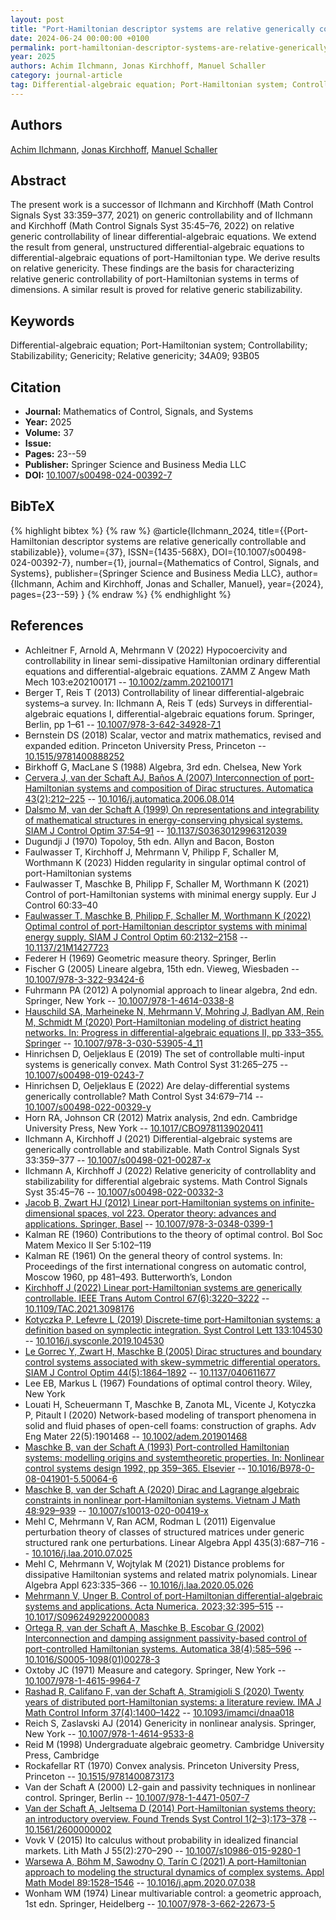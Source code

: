 ```yaml
---
layout: post
title: "Port-Hamiltonian descriptor systems are relative generically controllable and stabilizable"
date: 2024-06-24 00:00:00 +0100
permalink: port-hamiltonian-descriptor-systems-are-relative-generically-controllable-and-stabilizable
year: 2025
authors: Achim Ilchmann, Jonas Kirchhoff, Manuel Schaller
category: journal-article
tag: Differential-algebraic equation; Port-Hamiltonian system; Controllability; Stabilizability; Genericity; Relative genericity; 34A09; 93B05
---
```

 
## Authors
[Achim Ilchmann](authors/achim-ilchmann), [Jonas Kirchhoff](authors/jonas-kirchhoff), [Manuel Schaller](authors/manuel-schaller)
 
## Abstract
The present work is a successor of Ilchmann and Kirchhoff (Math Control Signals Syst 33:359–377, 2021) on generic controllability and of Ilchmann and Kirchhoff (Math Control Signals Syst 35:45–76, 2022) on relative generic controllability of linear differential-algebraic equations. We extend the result from general, unstructured differential-algebraic equations to differential-algebraic equations of port-Hamiltonian type. We derive results on relative genericity. These findings are the basis for characterizing relative generic controllability of port-Hamiltonian systems in terms of dimensions. A similar result is proved for relative generic stabilizability.
 
## Keywords
Differential-algebraic equation; Port-Hamiltonian system; Controllability; Stabilizability; Genericity; Relative genericity; 34A09; 93B05
 
## Citation
- **Journal:** Mathematics of Control, Signals, and Systems
- **Year:** 2025
- **Volume:** 37
- **Issue:** 
- **Pages:** 23--59
- **Publisher:** Springer Science and Business Media LLC
- **DOI:** [10.1007/s00498-024-00392-7](https://doi.org/10.1007/s00498-024-00392-7)
 
## BibTeX
{% highlight bibtex %}
{% raw %}
@article{Ilchmann_2024,
  title={{Port-Hamiltonian descriptor systems are relative generically controllable and stabilizable}},
  volume={37},
  ISSN={1435-568X},
  DOI={10.1007/s00498-024-00392-7},
  number={1},
  journal={Mathematics of Control, Signals, and Systems},
  publisher={Springer Science and Business Media LLC},
  author={Ilchmann, Achim and Kirchhoff, Jonas and Schaller, Manuel},
  year={2024},
  pages={23--59}
}
{% endraw %}
{% endhighlight %}
 
## References
- Achleitner F, Arnold A, Mehrmann V (2022) Hypocoercivity and controllability in linear semi-dissipative Hamiltonian ordinary differential equations and differential-algebraic equations. ZAMM Z Angew Math Mech 103:e202100171 -- [10.1002/zamm.202100171](https://doi.org/10.1002/zamm.202100171)
- Berger T, Reis T (2013) Controllability of linear differential-algebraic systems–a survey. In: Ilchmann A, Reis T (eds) Surveys in differential-algebraic equations I, differential-algebraic equations forum. Springer, Berlin, pp 1–61 -- [10.1007/978-3-642-34928-7_1](https://doi.org/10.1007/978-3-642-34928-7_1)
- Bernstein DS (2018) Scalar, vector and matrix mathematics, revised and expanded edition. Princeton University Press, Princeton -- [10.1515/9781400888252](https://doi.org/10.1515/9781400888252)
- Birkhoff G, MacLane S (1988) Algebra, 3rd edn. Chelsea, New York
- [Cervera J, van der Schaft AJ, Baños A (2007) Interconnection of port-Hamiltonian systems and composition of Dirac structures. Automatica 43(2):212–225](interconnection-of-port-hamiltonian-systems-and-composition-of-dirac-structures) -- [10.1016/j.automatica.2006.08.014](https://doi.org/10.1016/j.automatica.2006.08.014)
- [Dalsmo M, van der Schaft A (1999) On representations and integrability of mathematical structures in energy-conserving physical systems. SIAM J Control Optim 37:54–91](on-representations-and-integrability-of-mathematical-structures-in-energy-conserving-physical-systems) -- [10.1137/S0363012996312039](https://doi.org/10.1137/S0363012996312039)
- Dugundji J (1970) Topoloy, 5th edn. Allyn and Bacon, Boston
- Faulwasser T, Kirchhoff J, Mehrmann V, Philipp F, Schaller M, Worthmann K (2023) Hidden regularity in singular optimal control of port-Hamiltonian systems
- Faulwasser T, Maschke B, Philipp F, Schaller M, Worthmann K (2021) Control of port-Hamiltonian systems with minimal energy supply. Eur J Control 60:33–40
- [Faulwasser T, Maschke B, Philipp F, Schaller M, Worthmann K (2022) Optimal control of port-Hamiltonian descriptor systems with minimal energy supply. SIAM J Control Optim 60:2132–2158](optimal-control-of-port-hamiltonian-descriptor-systems-with-minimal-energy-supply) -- [10.1137/21M1427723](https://doi.org/10.1137/21M1427723)
- Federer H (1969) Geometric measure theory. Springer, Berlin
- Fischer G (2005) Lineare algebra, 15th edn. Vieweg, Wiesbaden -- [10.1007/978-3-322-93424-6](https://doi.org/10.1007/978-3-322-93424-6)
- Fuhrmann PA (2012) A polynomial approach to linear algebra, 2nd edn. Springer, New York -- [10.1007/978-1-4614-0338-8](https://doi.org/10.1007/978-1-4614-0338-8)
- [Hauschild SA, Marheineke N, Mehrmann V, Mohring J, Badlyan AM, Rein M, Schmidt M (2020) Port-Hamiltonian modeling of district heating networks. In: Progress in differential-algebraic equations II, pp 333–355. Springer](port-hamiltonian-modeling-of-district-heating-networks) -- [10.1007/978-3-030-53905-4_11](https://doi.org/10.1007/978-3-030-53905-4_11)
- Hinrichsen D, Oeljeklaus E (2019) The set of controllable multi-input systems is generically convex. Math Control Syst 31:265–275 -- [10.1007/s00498-019-0243-7](https://doi.org/10.1007/s00498-019-0243-7)
- Hinrichsen D, Oeljeklaus E (2022) Are delay-differential systems generically controllable? Math Control Syst 34:679–714 -- [10.1007/s00498-022-00329-y](https://doi.org/10.1007/s00498-022-00329-y)
- Horn RA, Johnson CR (2012) Matrix analysis, 2nd edn. Cambridge University Press, New York -- [10.1017/CBO9781139020411](https://doi.org/10.1017/CBO9781139020411)
- Ilchmann A, Kirchhoff J (2021) Differential-algebraic systems are generically controllable and stabilizable. Math Control Signals Syst 33:359–377 -- [10.1007/s00498-021-00287-x](https://doi.org/10.1007/s00498-021-00287-x)
- Ilchmann A, Kirchhoff J (2022) Relative genericity of controllablity and stabilizability for differential algebraic systems. Math Control Signals Syst 35:45–76 -- [10.1007/s00498-022-00332-3](https://doi.org/10.1007/s00498-022-00332-3)
- [Jacob B, Zwart HJ (2012) Linear port-Hamiltonian systems on infinite-dimensional spaces, vol 223. Operator theory: advances and applications. Springer, Basel](linear-port-hamiltonian-systems-on-infinite-dimensional-spaces) -- [10.1007/978-3-0348-0399-1](https://doi.org/10.1007/978-3-0348-0399-1)
- Kalman RE (1960) Contributions to the theory of optimal control. Bol Soc Matem Mexico II Ser 5:102–119
- Kalman RE (1961) On the general theory of control systems. In: Proceedings of the first international congress on automatic control, Moscow 1960, pp 481–493. Butterworth’s, London
- [Kirchhoff J (2022) Linear port-Hamiltonian systems are generically controllable. IEEE Trans Autom Control 67(6):3220–3222](linear-port-hamiltonian-systems-are-generically-controllable) -- [10.1109/TAC.2021.3098176](https://doi.org/10.1109/TAC.2021.3098176)
- [Kotyczka P, Lefevre L (2019) Discrete-time port-Hamiltonian systems: a definition based on symplectic integration. Syst Control Lett 133:104530](discrete-time-port-hamiltonian-systems-a-definition-based-on-symplectic-integration) -- [10.1016/j.sysconle.2019.104530](https://doi.org/10.1016/j.sysconle.2019.104530)
- [Le Gorrec Y, Zwart H, Maschke B (2005) Dirac structures and boundary control systems associated with skew-symmetric differential operators. SIAM J Control Optim 44(5):1864–1892](dirac-structures-and-boundary-control-systems-associated-with-skew-symmetric-differential-operators) -- [10.1137/040611677](https://doi.org/10.1137/040611677)
- Lee EB, Markus L (1967) Foundations of optimal control theory. Wiley, New York
- Louati H, Scheuermann T, Maschke B, Zanota ML, Vicente J, Kotyczka P, Pitault I (2020) Network-based modeling of transport phenomena in solid and fluid phases of open-cell foams: construction of graphs. Adv Eng Mater 22(5):1901468 -- [10.1002/adem.201901468](https://doi.org/10.1002/adem.201901468)
- [Maschke B, van der Schaft A (1993) Port-controlled Hamiltonian systems: modelling origins and systemtheoretic properties. In: Nonlinear control systems design 1992, pp 359–365. Elsevier](port-controlled-hamiltonian-systems-modelling-origins-and-systemtheoretic-properties-93) -- [10.1016/B978-0-08-041901-5.50064-6](https://doi.org/10.1016/B978-0-08-041901-5.50064-6)
- [Maschke B, van der Schaft A (2020) Dirac and Lagrange algebraic constraints in nonlinear port-Hamiltonian systems. Vietnam J Math 48:929–939](dirac-and-lagrange-algebraic-constraints-in-nonlinear-port-hamiltonian-systems) -- [10.1007/s10013-020-00419-x](https://doi.org/10.1007/s10013-020-00419-x)
- Mehl C, Mehrmann V, Ran ACM, Rodman L (2011) Eigenvalue perturbation theory of classes of structured matrices under generic structured rank one perturbations. Linear Algebra Appl 435(3):687–716 -- [10.1016/j.laa.2010.07.025](https://doi.org/10.1016/j.laa.2010.07.025)
- Mehl C, Mehrmann V, Wojtylak M (2021) Distance problems for dissipative Hamiltonian systems and related matrix polynomials. Linear Algebra Appl 623:335–366 -- [10.1016/j.laa.2020.05.026](https://doi.org/10.1016/j.laa.2020.05.026)
- [Mehrmann V, Unger B. Control of port-Hamiltonian differential-algebraic systems and applications. Acta Numerica. 2023;32:395–515](control-of-port-hamiltonian-differential-algebraic-systems-and-applications) -- [10.1017/S0962492922000083](https://doi.org/10.1017/S0962492922000083)
- [Ortega R, van der Schaft A, Maschke B, Escobar G (2002) Interconnection and damping assignment passivity-based control of port-controlled Hamiltonian systems. Automatica 38(4):585–596](interconnection-and-damping-assignment-passivity-based-control-of-port-controlled-hamiltonian-systems) -- [10.1016/S0005-1098(01)00278-3](https://doi.org/10.1016/S0005-1098(01)00278-3)
- Oxtoby JC (1971) Measure and category. Springer, New York -- [10.1007/978-1-4615-9964-7](https://doi.org/10.1007/978-1-4615-9964-7)
- [Rashad R, Califano F, van der Schaft A, Stramigioli S (2020) Twenty years of distributed port-Hamiltonian systems: a literature review. IMA J Math Control Inform 37(4):1400–1422](twenty-years-of-distributed-port-hamiltonian-systems-a-literature-review) -- [10.1093/imamci/dnaa018](https://doi.org/10.1093/imamci/dnaa018)
- Reich S, Zaslavski AJ (2014) Genericity in nonlinear analysis. Springer, New York -- [10.1007/978-1-4614-9533-8](https://doi.org/10.1007/978-1-4614-9533-8)
- Reid M (1998) Undergraduate algebraic geometry. Cambridge University Press, Cambridge
- Rockafellar RT (1970) Convex analysis. Princeton University Press, Princeton -- [10.1515/9781400873173](https://doi.org/10.1515/9781400873173)
- Van der Schaft A (2000) L2-gain and passivity techniques in nonlinear control. Springer, Berlin -- [10.1007/978-1-4471-0507-7](https://doi.org/10.1007/978-1-4471-0507-7)
- [Van der Schaft A, Jeltsema D (2014) Port-Hamiltonian systems theory: an introductory overview. Found Trends Syst Control 1(2–3):173–378](port-hamiltonian-systems-theory-an-introductory-overview-journal) -- [10.1561/2600000002](https://doi.org/10.1561/2600000002)
- Vovk V (2015) Ito calculus without probability in idealized financial markets. Lith Math J 55(2):270–290 -- [10.1007/s10986-015-9280-1](https://doi.org/10.1007/s10986-015-9280-1)
- [Warsewa A, Böhm M, Sawodny O, Tarín C (2021) A port-Hamiltonian approach to modeling the structural dynamics of complex systems. Appl Math Model 89:1528–1546](a-port-hamiltonian-approach-to-modeling-the-structural-dynamics-of-complex-systems) -- [10.1016/j.apm.2020.07.038](https://doi.org/10.1016/j.apm.2020.07.038)
- Wonham WM (1974) Linear multivariable control: a geometric approach, 1st edn. Springer, Heidelberg -- [10.1007/978-3-662-22673-5](https://doi.org/10.1007/978-3-662-22673-5)

